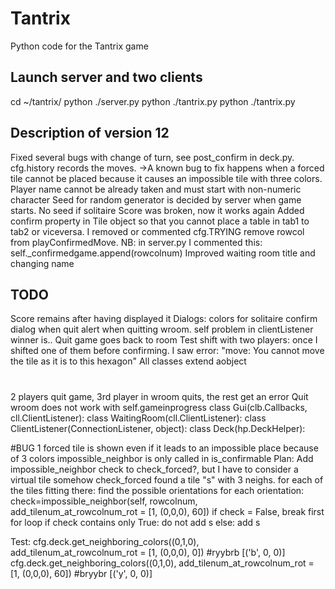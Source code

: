 # Tantrix
Python code for the Tantrix game

## Launch server and two clients
cd ~/tantrix/
python ./server.py
python ./tantrix.py
python ./tantrix.py

## Description of version 12
Fixed several bugs with change of turn, see post_confirm in deck.py. cfg.history records the moves.
->A known bug to fix happens when a forced tile cannot be placed because it causes an impossible tile with three colors. 
Player name cannot be already taken and must start with non-numeric character
Seed for random generator is decided by server when game starts. No seed if solitaire
Score was broken, now it works again
Added confirm property in Tile object so that you cannot place a table in tab1 to tab2 or viceversa.
I removed or commented cfg.TRYING
remove rowcol from playConfirmedMove. NB: in server.py I commented this: self._confirmedgame.append(rowcolnum)
Improved waiting room title and changing name

## TODO
Score remains after having displayed it
Dialogs: colors for solitaire
	confirm dialog when quit
	alert when quitting wroom. self problem in clientListener
	winner is..
Quit game goes back to room
Test shift with two players: once I shifted one of them before confirming. I saw error: "move: You cannot move the tile as it is to this hexagon"
All classes extend aobject

#
2 players quit game, 3rd player in wroom quits, the rest get an error
Quit wroom does not work with self.gameinprogress
class Gui(clb.Callbacks, cll.ClientListener):
class WaitingRoom(cll.ClientListener):
class ClientListener(ConnectionListener, object):
class Deck(hp.DeckHelper):


#BUG
1 forced tile is shown even if it leads to an impossible place because of 3 colors
	impossible_neighbor is only called in is_confirmable
	Plan: Add impossible_neighbor check to check_forced?, but I have to consider a virtual tile somehow
check_forced found a tile "s" with 3 neighs. 
for each of the tiles fitting there:
	find the possible orientations
	for each orientation:
		check=impossible_neighbor(self, rowcolnum, add_tilenum_at_rowcolnum_rot = [1, (0,0,0), 60])
		if check = False, break first for loop
	if check contains only True:
		do not add s
	else: 
		add s

Test:
cfg.deck.get_neighboring_colors((0,1,0), add_tilenum_at_rowcolnum_rot = [1, (0,0,0), 0])  #ryybrb	[('b', 0, 0)]
cfg.deck.get_neighboring_colors((0,1,0), add_tilenum_at_rowcolnum_rot = [1, (0,0,0), 60]) #bryybr	[('y', 0, 0)]



